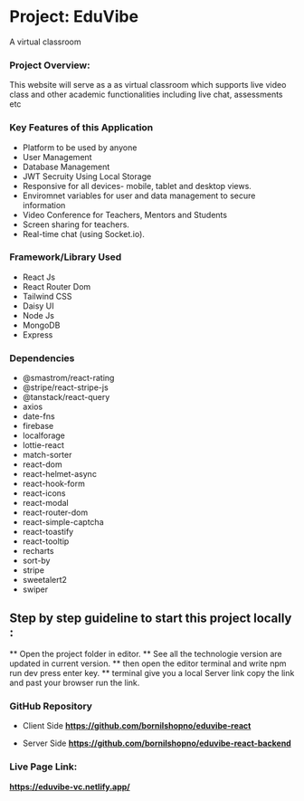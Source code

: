 
# Project: EduVibe
A virtual classroom

### Project Overview:

This website will serve as a as virtual classroom which supports live video class and other academic functionalities including live chat, assessments etc

### Key Features of this Application
* Platform to be used by anyone
* User Management
* Database Management
* JWT Secruity Using Local Storage
* Responsive for all devices- mobile, tablet and desktop views.
* Enviromnet variables for user and data management to secure information
* Video Conference for Teachers, Mentors and Students
* Screen sharing for teachers.
* Real-time chat (using Socket.io).

### Framework/Library Used
* React Js
* React Router Dom
* Tailwind CSS
* Daisy UI
* Node Js
* MongoDB
* Express

### Dependencies
   * @smastrom/react-rating
   * @stripe/react-stripe-js
   * @tanstack/react-query
   * axios
   * date-fns
   * firebase
   * localforage
   * lottie-react
   * match-sorter
   * react-dom
   * react-helmet-async
   * react-hook-form
   * react-icons
   * react-modal
   * react-router-dom
   * react-simple-captcha
   * react-toastify
   * react-tooltip
   * recharts
   * sort-by
   * stripe
   * sweetalert2
   * swiper

## Step by step guideline to start this project locally :
** Open the project folder in editor.
** See all the technologie version are updated in current version.
** then open the editor terminal and write npm run dev press enter key.
** terminal give you a local Server link copy the link and past your browser run the link.

### GitHub Repository
* Client Side
**https://github.com/bornilshopno/eduvibe-react**

* Server Side
**https://github.com/bornilshopno/eduvibe-react-backend**

### Live Page Link:

**https://eduvibe-vc.netlify.app/**

